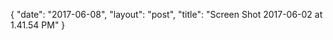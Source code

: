 {
   "date": "2017-06-08",
   "layout": "post",
   "title": "Screen Shot 2017-06-02 at 1.41.54 PM"
}

